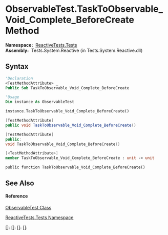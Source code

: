# ObservableTest.TaskToObservable\_Void\_Complete\_BeforeCreate Method

**Namespace:**  [ReactiveTests.Tests](ReactiveTests.Tests\ReactiveTests.Tests.md)  
**Assembly:**  Tests.System.Reactive (in Tests.System.Reactive.dll)

## Syntax

```vb
'Declaration
<TestMethodAttribute> _
Public Sub TaskToObservable_Void_Complete_BeforeCreate
```

```vb
'Usage
Dim instance As ObservableTest

instance.TaskToObservable_Void_Complete_BeforeCreate()
```

```csharp
[TestMethodAttribute]
public void TaskToObservable_Void_Complete_BeforeCreate()
```

```c++
[TestMethodAttribute]
public:
void TaskToObservable_Void_Complete_BeforeCreate()
```

```fsharp
[<TestMethodAttribute>]
member TaskToObservable_Void_Complete_BeforeCreate : unit -> unit 
```

```jscript
public function TaskToObservable_Void_Complete_BeforeCreate()
```

## See Also

#### Reference

[ObservableTest Class](ObservableTest\ObservableTest.md)

[ReactiveTests.Tests Namespace](ReactiveTests.Tests\ReactiveTests.Tests.md)

[]: 
[]: 
[]: 
[]: 